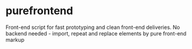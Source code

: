 purefrontend
============

Front-end script for fast prototyping and clean front-end deliveries. No backend needed - import, repeat and replace elements by pure front-end markup